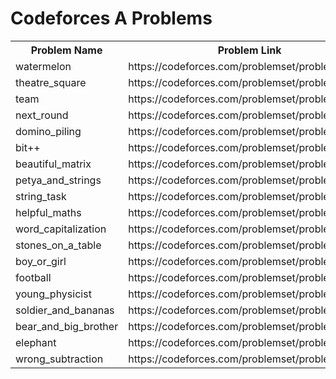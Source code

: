 <h1>Codeforces A Problems</h1>
<table>
	<tr>
		<th>Problem Name</th>
		<th>Problem Link</th>
	</tr>
	<tr>
		<td>watermelon</td>
		<td>https://codeforces.com/problemset/problem/4/A</td>
	</tr>
	<tr>
		<td>theatre_square</td>
		<td>https://codeforces.com/problemset/problem/1/A</td>
	</tr>
	<tr>
		<td>team</td>
		<td>https://codeforces.com/problemset/problem/231/A</td>
	</tr>
	<tr>
		<td>next_round</td>
		<td>https://codeforces.com/problemset/problem/158/A</td>
	</tr>
	<tr>
		<td>domino_piling</td>
		<td>https://codeforces.com/problemset/problem/50/A</td>
	</tr>
	<tr>
		<td>bit++</td>
		<td>https://codeforces.com/problemset/problem/282/A</td>
	</tr>
	<tr>
		<td>beautiful_matrix</td>
		<td>https://codeforces.com/problemset/problem/263/A</td>
	</tr>
	<tr>
		<td>petya_and_strings</td>
		<td>https://codeforces.com/problemset/problem/112/A</td>
	</tr>
	<tr>
		<td>string_task</td>
		<td>https://codeforces.com/problemset/problem/118/A</td>
	</tr>
	<tr>
		<td>helpful_maths</td>
		<td>https://codeforces.com/problemset/problem/339/A</td>
	</tr>
	<tr>
		<td>word_capitalization</td>
		<td>https://codeforces.com/problemset/problem/281/A</td>
	</tr>
	<tr>
		<td>stones_on_a_table</td>
		<td>https://codeforces.com/problemset/problem/266/A</td>
	</tr>
	<tr>
		<td>boy_or_girl</td>
		<td>https://codeforces.com/problemset/problem/236/A</td>
	</tr>
	<tr>
		<td>football</td>
		<td>https://codeforces.com/problemset/problem/96/A</td>
	</tr>
	<tr>
		<td>young_physicist</td>
		<td>https://codeforces.com/problemset/problem/69/A</td>
	</tr>
	<tr>
		<td>soldier_and_bananas</td>
		<td>https://codeforces.com/problemset/problem/546/A</td>
	</tr>
	<tr>
		<td>bear_and_big_brother</td>
		<td>https://codeforces.com/problemset/problem/791/A</td>
	</tr>
	<tr>
		<td>elephant</td>
		<td>https://codeforces.com/problemset/problem/617/A</td>
	</tr>
	<tr>
		<td>wrong_subtraction</td>
		<td>https://codeforces.com/problemset/problem/977/A</td>
	</tr>
</table>
